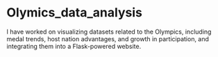 # Olymics_data_analysis
I have worked on visualizing datasets related to the Olympics, including medal trends, host nation advantages, and growth in participation, and integrating them into a Flask-powered website.
